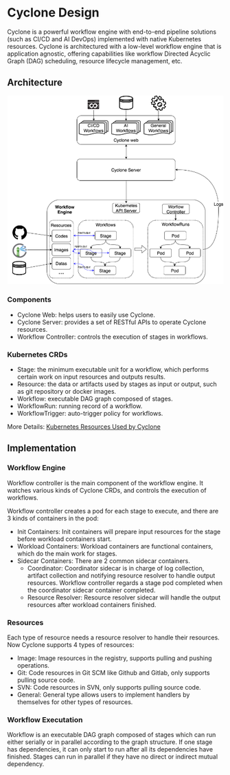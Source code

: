 # Cyclone Design

Cyclone is a powerful workflow engine with end-to-end pipeline solutions (such as CI/CD and AI DevOps) implemented with native Kubernetes resources. 
Cyclone is architectured with a low-level workflow engine that is application agnostic, offering capabilities like
workflow Directed Acyclic Graph (DAG) scheduling, resource lifecycle management, etc.

## Architecture

![Cyclone arch](images/cyclone-arch.png)

### Components

* Cyclone Web: helps users to easily use Cyclone.
* Cyclone Server: provides a set of RESTful APIs to operate Cyclone resources.
* Workflow Controller: controls the execution of stages in workflows.

### Kubernetes CRDs

* Stage: the minimum executable unit for a workflow, which performs certain work on input resources and outputs results.
* Resource: the data or artifacts used by stages as input or output, such as git repository or docker images.
* Workflow: executable DAG graph composed of stages.
* WorkflowRun: running record of a workflow.
* WorkflowTrigger: auto-trigger policy for workflows.

More Details: [Kubernetes Resources Used by Cyclone](./develop/crd.md)

## Implementation

### Workflow Engine

Workflow controller is the main component of the workflow engine. It watches various kinds of Cyclone CRDs, and controls the execution of workflows.

Workflow controller creates a pod for each stage to execute, and there are 3 kinds of containers in the pod:

* Init Containers: Init containers will prepare input resources for the stage before workload containers start.
* Workload Containers: Workload containers are functional containers, which do the main work for stages.
* Sidecar Containers: There are 2 common sidecar containers.
  * Coordinator: Coordinator sidecar is in charge of log collection, artifact collection and notifying resource resolver to handle output resources.
    Workflow controller regards a stage pod completed when the coordinator sidecar container completed.
  * Resource Resolver: Resource resolver sidecar will handle the output resources after workload containers finished.

### Resources

Each type of resource needs a resource resolver to handle their resources. Now Cyclone supports 4 types of resources:

* Image: Image resources in the registry, supports pulling and pushing operations.
* Git: Code resources in Git SCM like Github and Gitlab, only supports pulling source code.
* SVN: Code resources in SVN, only supports pulling source code.
* General: General type allows users to implement handlers by themselves for other types of resources.

### Workflow Executation

Workflow is an executable DAG graph composed of stages which can run
either serially or in parallel according to the graph structure.  If
one stage has dependencies, it can only start to run after all its
dependencies have finished. Stages can run in parallel if they have no
direct or indirect mutual dependency.
